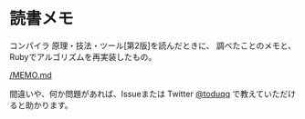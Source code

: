 # 読書メモ

コンパイラ 原理・技法・ツール[第2版]を読んだときに、
調べたことのメモと、Rubyでアルゴリズムを再実装したもの。

[/MEMO.md](/MEMO.md)

間違いや、何か問題があれば、Issueまたは
Twitter [@toduqq](https://twitter.com/toduqq) で教えていただけると助かります。

